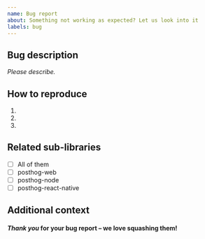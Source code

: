 ```yaml
---
name: Bug report
about: Something not working as expected? Let us look into it
labels: bug
---
```


## Bug description

_Please describe._

## How to reproduce

1.
2.
3.

## Related sub-libraries

- [ ] All of them
- [ ] posthog-web
- [ ] posthog-node
- [ ] posthog-react-native

## Additional context

#### _Thank you_ for your bug report – we love squashing them!
